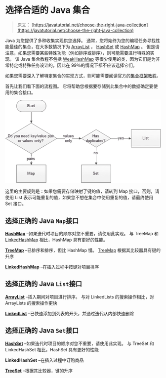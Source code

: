 # 选择合适的 Java 集合

> 原文： [https://javatutorial.net/choose-the-right-java-collection](https://javatutorial.net/choose-the-right-java-collection)

Java 为您提供了多种收集实现供您选择。 通常，您将始终为您的编程任务寻找性能最佳的集合，在大多数情况下为 [ArrayList](https://javatutorial.net/java-arraylist-example) ， [HashSet](https://javatutorial.net/java-concurrenthashset-example) 或 [HashMap](https://javatutorial.net/java-identityhashmap-example) 。 但是请注意，如果您需要某些特殊功能（例如排序或排序），则可能需要进行特殊的实现。 该 Java 集合教程不包括 [WeakHashMap](https://javatutorial.net/java-weakhashmap-example) 等很少使用的类，因为它们是为非常特定或特殊任务设计的，因此在 99％的情况下都不应该选择它们。

如果您需要深入了解特定集合的实现方式，则可能需要阅读官方的[集合框架教程](http://docs.oracle.com/javase/7/docs/technotes/guides/collections/index.html "Collections Framework Tutorial")。

首先让我们看下面的流程图。 它将帮助您根据要存储到此集合中的数据确定要使用的集合接口。

![java collection interfaces flowchart](img/7067209d54dd92701c19e4d5196cd720.jpg)

这里的主要规则是：如果您需要存储映射了键的值，请转到 Map 接口，否则，请使用 List 表示可能重复的值，如果您不想在集合中使用重复的值，请最终使用 Set 接口。

## 选择正确的 Java `Map`接口

[**HashMap**](https://javatutorial.net/java-identityhashmap-example) –如果迭代时项目的顺序对您不重要，请使用此实现。 与 TreeMap 和 [LinkedHashMap](https://javatutorial.net/java-linkedhashmap-example) 相比，HashMap 具有更好的性能。

[**TreeMap**](https://javatutorial.net/java-treemap-example) –已排序和排序，但比 HashMap 慢。 [TreeMap](https://javatutorial.net/java-treemap-example) 根据其比较器具有键的升序

[**LinkedHashMap**](https://javatutorial.net/java-linkedhashmap-example) –在插入过程中按键对项目排序

## 选择正确的 Java `List`接口

[**ArrayList**](https://javatutorial.net/java-arraylist-example) –插入期间对项目进行排序。 与对 LinkedLists 的搜索操作相比，对 ArrayLists 的搜索操作更快

[**LinkedList**](https://javatutorial.net/java-linkedlist-example) –已快速添加到列表的开头，并通过迭代从内部快速删除

## 选择正确的 Java `Set`接口

[**HashSet**](https://javatutorial.net/java-concurrenthashset-example) –如果迭代时项目的顺序对您不重要，请使用此实现。 与 TreeSet 和 LinkedHashSet 相比，HashSet 具有更好的性能

**LinkedHashSet** –在插入过程中订购商品

[**TreeSet**](https://javatutorial.net/java-treeset-example) –根据其比较器，键的升序